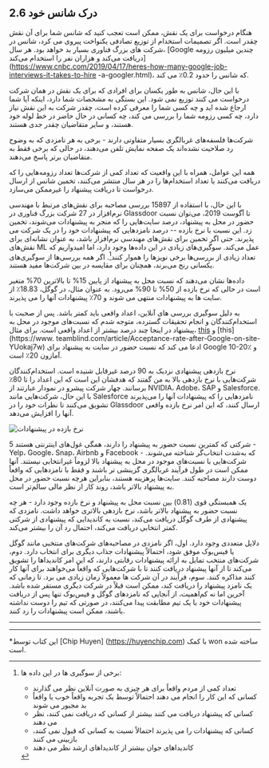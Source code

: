 ## 2.6 درک شانس خود

هنگام درخواست برای یک نقش، ممکن است تعجب کنید که شانس شما برای آن نقش چقدر است. اگر تصمیمات استخدام از توزیع تصادفی یکنواخت پیروی می کرد، شانس در شرکت های بزرگ فناوری بسیار بد خواهد بود. هر سال، [Google چندین میلیون رزومه دریافت می‌کند و هزاران نفر را استخدام می‌کند](https://www.cnbc.com/2019/04/17/heres-how-many-google-job-interviews-it-takes-to-hire -a-googler.html)، که شانس را حدود 0.2٪ می کند.

با این حال، شانس به طور یکسان برای افرادی که برای یک نقش در همان شرکت درخواست می کنند توزیع نمی شود. این بستگی به مشخصات شما دارد، اینکه آیا شما ارجاع شده اید و چه کسی شما را معرفی کرده است، چقدر شرکت به این نقش نیاز دارد، چه کسی رزومه شما را بررسی می کند، چه کسانی در حال حاضر در خط لوله خود هستند، و سایر متقاضیان چقدر جدی هستند.

شرکت‌ها فلسفه‌های غربالگری بسیار متفاوتی دارند - برخی به هر نامزدی که به وضوح رد صلاحیت نشده‌اند یک صفحه نمایش تلفن می‌دهند، در حالی که برخی فقط به متقاضیان برتر پاسخ می‌دهند.

همه این عوامل، همراه با این واقعیت که تعداد کمی از شرکت‌ها تعداد رزومه‌هایی را که دریافت می‌کنند یا تعداد استخدام‌ها را در هر سال منتشر می‌کنند، تخمین شانس از ارسال درخواست تا دریافت پیشنهاد را غیرممکن می‌سازد.

با این حال، با استفاده از 15897 بررسی مصاحبه برای نقش‌های مرتبط با مهندسی نرم‌افزار در 27 شرکت بزرگ فناوری در Glassdoor تا آگوست 2019، می‌توان نسبت حضور در محل به پیشنهاد، درصد سایت‌هایی را که منجر به پیشنهادات می‌شوند، تخمین زد. این نسبت با نرخ بازده -- درصد نامزدهایی که پیشنهادات خود را در یک شرکت می پذیرند. حتی اگر تخمین برای نقش‌های مهندسی نرم‌افزار باشد، به عنوان نشانه‌ای برای نقش‌های ML عمل می‌کند. سوگیری‌های زیادی در این داده‌ها وجود دارد، اما امیدواریم که تعداد زیادی از بررسی‌ها برخی نویزها را هموار کنند[^49]. اگر همه بررسی‌ها از سوگیری‌های یکسانی رنج می‌برند، همچنان برای مقایسه در بین شرکت‌ها مفید هستند.

داده‌ها نشان می‌دهند که نسبت محل به پیشنهاد از پایین 15% تا بالاترین 70% متغیر است در حالی که نرخ بازده از 50% تا 90% می‌رود. به عنوان مثال، در گوگل، 18.83٪ از سایت ها به پیشنهادات منتهی می شوند و 70٪ پیشنهادات آنها را می پذیرند.

به دلیل سوگیری بررسی های آنلاین، اعداد واقعی باید کمتر باشد. پس از صحبت با استخدام‌کنندگان و انجام تحقیقات گسترده، متوجه شدم که نسبت‌های موجود در محل به پیشنهاد در اینجا چند درصد بیشتر از اعداد واقعی است. برای مثال، [this](https://www.teamblind.com/article/Whats-the-onsite-to-offer-ratio-at-your-company-MsLHK2xF) و [this](https://www. teamblind.com/article/Acceptance-rate-after-Google-on-site-YUokaj7w) ادعا می کند که نسبت حضور در سایت به پیشنهاد برای Google 10-20٪ و آمازون 20٪ است.

نرخ بازدهی پیشنهادی نزدیک به 90 درصد غیرقابل شنیده است. استخدام‌کنندگان شرکت‌هایی با نرخ بازدهی بالا به من گفتند که هدفشان این است که این اعداد را تا 80٪ برسانند. چهار شرکت پیشرو در نمودار عبارتند از NVIDIA، Adobe، SAP و Salesforce. با این حال، شرکت‌هایی مانند Salesforce نامزدهایی را که پیشنهادات آنها را می‌پذیرند تشویق می‌کنند تا نظرات خود را در Glassdoor ارسال کنند، که این امر نرخ بازده واقعی آنها را افزایش می‌دهد.


![نرخ بازده در پیشنهادات](images/image9.png "image_tooltip")


5 شرکتی که کمترین نسبت حضور به پیشنهاد را دارند، همگی غول‌های اینترنتی هستند - Yelp، Google، Snap، Airbnb و Facebook - که به‌شدت انتخاب‌گر شناخته می‌شوند. شرکت‌هایی با نسبت‌های موجود در محل به پیشنهاد بالا لزوماً غیرانتخابی نیستند. آنها ممکن است در طول فرآیند غربالگری گزینشی تر باشند و فقط با نامزدهایی که واقعاً دوست دارند مصاحبه کنند. سایت‌ها پرهزینه هستند، بنابراین هرچه نسبت حضور در محل به پیشنهاد بالاتر باشد، روند کار از نظر مالی سالم‌تر است.

یک همبستگی قوی (0.81) بین نسبت محل به پیشنهاد و نرخ بازده وجود دارد - هر چه نسبت حضور به پیشنهاد بالاتر باشد، نرخ بازدهی بالاتری خواهد داشت. نامزدی که پیشنهادی از طرف گوگل دریافت می‌کند، نسبت به کاندیدایی که پیشنهادی از شرکتی کمتر انتخابی دریافت می‌کند، احتمال رد آن را بیشتر می‌کند.

دلایل متعددی وجود دارد. اول، اگر نامزدی در مصاحبه‌های شرکت‌های منتخبی مانند گوگل یا فیس‌بوک موفق شود، احتمالاً پیشنهادات جذاب دیگری برای انتخاب دارد. دوم، شرکت‌های منتخب تمایل به ارائه پیشنهادات رقابتی دارند، که این امر کاندیداها را تشویق می‌کند تا از آنها پیشنهاد دریافت کنند تا با شرکت‌هایی که واقعاً می‌خواهند برای آنها کار کنند مذاکره کنند. سوم، فرآیند در آن شرکت ها معمولاً زمان زیادی می برد. تا زمانی که یک نامزد پیشنهاد را دریافت کند، ممکن است قبلاً در شرکت دیگری مستقر شده باشد. آخرین اما نه کم‌اهمیت، از آنجایی که نامزدهای گوگل و فیس‌بوک تنها پس از دریافت پیشنهادات خود با یک تیم مطابقت پیدا می‌کنند، در صورتی که تیم را دوست نداشته باشند، ممکن است پیشنهادات را رد کنند.

---
[^49]:
      برخی از سوگیری ها در این داده ها:

     * تعداد کمی از مردم واقعاً برای هر چیزی به صورت آنلاین نظر می گذارند
     * کسانی که این کار را انجام می دهند احتمالاً توسط یک تجربه واقعاً خوب یا واقعاً بد مجبور می شوند
     * کسانی که پیشنهاد دریافت می کنند بیشتر از کسانی که دریافت نمی کنند، نظر می دهند
     * کسانی که پیشنهادات را می پذیرند احتمالاً نسبت به کسانی که قبول نمی کنند، بازبینی می کنند
     * کاندیداهای جوان بیشتر از کاندیداهای ارشد نظر می دهند

---
*این کتاب توسط [Chip Huyen] (https://huyenchip.com) با کمک won ساخته شده است.